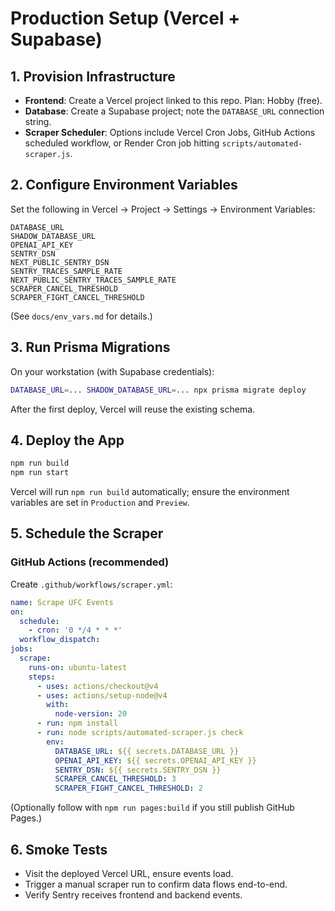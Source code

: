 # Production Setup (Vercel + Supabase)

## 1. Provision Infrastructure
- **Frontend**: Create a Vercel project linked to this repo. Plan: Hobby (free).
- **Database**: Create a Supabase project; note the `DATABASE_URL` connection string.
- **Scraper Scheduler**: Options include Vercel Cron Jobs, GitHub Actions scheduled workflow, or Render Cron job hitting `scripts/automated-scraper.js`.

## 2. Configure Environment Variables
Set the following in Vercel → Project → Settings → Environment Variables:
```
DATABASE_URL
SHADOW_DATABASE_URL
OPENAI_API_KEY
SENTRY_DSN
NEXT_PUBLIC_SENTRY_DSN
SENTRY_TRACES_SAMPLE_RATE
NEXT_PUBLIC_SENTRY_TRACES_SAMPLE_RATE
SCRAPER_CANCEL_THRESHOLD
SCRAPER_FIGHT_CANCEL_THRESHOLD
```
(See `docs/env_vars.md` for details.)

## 3. Run Prisma Migrations
On your workstation (with Supabase credentials):
```bash
DATABASE_URL=... SHADOW_DATABASE_URL=... npx prisma migrate deploy
```
After the first deploy, Vercel will reuse the existing schema.

## 4. Deploy the App
```bash
npm run build
npm run start
```
Vercel will run `npm run build` automatically; ensure the environment variables are set in `Production` and `Preview`.

## 5. Schedule the Scraper
### GitHub Actions (recommended)
Create `.github/workflows/scraper.yml`:
```yaml
name: Scrape UFC Events
on:
  schedule:
    - cron: '0 */4 * * *'
  workflow_dispatch:
jobs:
  scrape:
    runs-on: ubuntu-latest
    steps:
      - uses: actions/checkout@v4
      - uses: actions/setup-node@v4
        with:
          node-version: 20
      - run: npm install
      - run: node scripts/automated-scraper.js check
        env:
          DATABASE_URL: ${{ secrets.DATABASE_URL }}
          OPENAI_API_KEY: ${{ secrets.OPENAI_API_KEY }}
          SENTRY_DSN: ${{ secrets.SENTRY_DSN }}
          SCRAPER_CANCEL_THRESHOLD: 3
          SCRAPER_FIGHT_CANCEL_THRESHOLD: 2
```

(Optionally follow with `npm run pages:build` if you still publish GitHub Pages.)

## 6. Smoke Tests
- Visit the deployed Vercel URL, ensure events load.
- Trigger a manual scraper run to confirm data flows end-to-end.
- Verify Sentry receives frontend and backend events.
